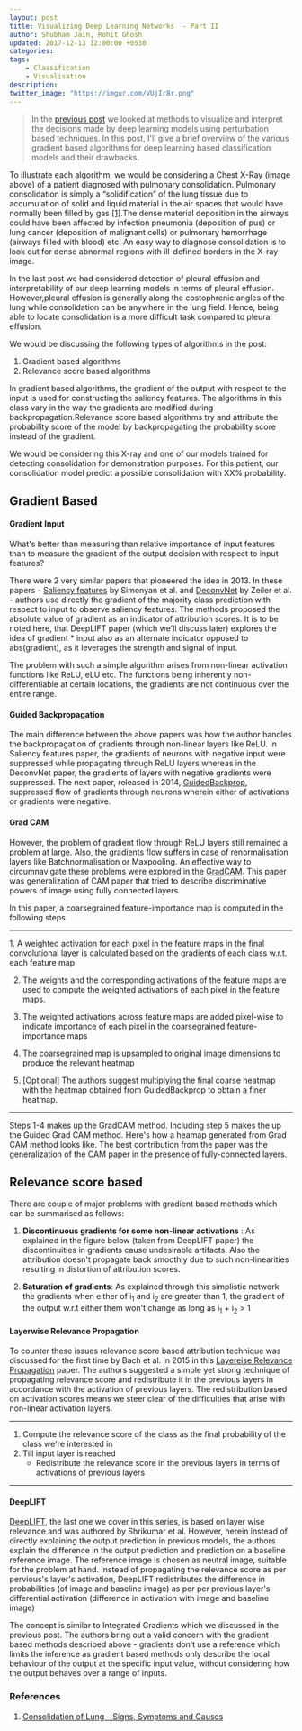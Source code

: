 ```yaml
---
layout: post
title: Visualizing Deep Learning Networks  - Part II
author: Shubham Jain, Rohit Ghosh
updated: 2017-12-13 12:00:00 +0530
categories:
tags:
    - Classification
    - Visualisation
description:
twitter_image: "https://imgur.com/VUjIr8r.png"
---
```


>In the [previous post](http://127.0.0.1:4000/notes/visualizing_deep_learning) we looked at methods to visualize and interpret the decisions made by deep learning models using perturbation based techniques. In this post, I'll give a brief overview of the various gradient based algorithms for deep learning based classification models and their drawbacks.

To illustrate each algorithm, we would be considering a Chest X-Ray (image above) of a patient diagnosed with pulmonary consolidation. Pulmonary consolidation is simply a “solidification” of the lung tissue due to accumulation of solid and liquid material in the air spaces that would have normally been filled by gas [[1]](#consolidation-defn).The dense material deposition in the airways could have been affected by infection pneumonia (deposition of pus) or lung cancer (deposition of malignant cells) or pulmonary hemorrhage (airways filled with blood) etc. An easy way to diagnose consolidation is to look out for dense abnormal regions with ill-defined borders in the X-ray image.


In the last post we had considered detection of pleural effusion and interpretability of our deep learning models in terms of pleural effusion. However,pleural effusion is generally along the costophrenic angles of the lung while consolidation can be anywhere in the lung field. Hence, being able to locate consolidation is a more difficult task compared to pleural effusion.

We would be discussing the following types of algorithms in the post:
1. Gradient based algorithms
2. Relevance score based algorithms

In gradient based algorithms, the gradient of the output with respect to the input is used for constructing the saliency features. The algorithms in this class vary in the way the gradients are modified during backpropagation.Relevance score based algorithms try and attribute the probability score of the model by backpropagating the probability score instead of the gradient.


We would be considering this X-ray and one of our models trained for detecting consolidation for demonstration purposes. For this patient, our consolidation model predict a possible consolidation with XX% probability.

## Gradient Based


#### Gradient Input

What's better than measuring than relative importance of input features than to measure the gradient of the output decision with respect to input features?

There were 2 very similar papers that pioneered the idea in 2013. In these papers  - [Saliency features](https://arxiv.org/abs/1312.6034) by Simonyan et al. and [DeconvNet](https://arxiv.org/abs/1311.2901) by Zeiler et al. - authors use directly the gradient of the majority class prediction with respect to input to observe saliency features. The methods proposed the absolute value of gradient as an indicator of attribution scores. It is to be noted here, that DeepLIFT paper (which we'll discuss later) explores the idea of gradient * input also as an alternate indicator opposed to abs(gradient), as it leverages the strength and signal of input.


The problem with such a simple algorithm arises from non-linear activation functions like ReLU, eLU etc. The functions being inherently non-differentiable at certain locations, the gradients are not continuous over the entire range.

#### Guided Backpropagation

The main difference between the above papers was how the author handles the backpropagation of gradients through non-linear layers like ReLU. In Saliency features paper, the gradients of neurons with negative input were suppressed while propagating through ReLU layers whereas in the DeconvNet paper, the gradients of layers with negative gradients were suppressed. The next paper, released in 2014, [GuidedBackprop](https://arxiv.org/abs/1412.6806), suppressed flow of gradients through neurons wherein either of activations or gradients were negative.


#### Grad CAM
However, the problem of gradient flow through ReLU layers still remained a problem at large. Also, the gradients flow suffers in case of renormalisation layers like Batchnormalisation or Maxpooling. An effective way to circumnavigate these problems were explored in the [GradCAM](https://arxiv.org/abs/1610.02391). This paper was generalization of CAM paper that tried to describe discriminative powers of image using fully connected layers.

In this paper, a coarsegrained feature-importance map  is computed in the following steps

<hr>
1. A weighted activation for each pixel in the feature maps in the final convolutional layer is calculated  based on the gradients of each class w.r.t. each feature map

2. The weights and the corresponding activations of the feature maps are used to compute the weighted activations of each pixel in the feature maps.

3. The weighted activations across feature maps are added pixel-wise to indicate importance of each pixel in the coarsegrained feature-importance maps

4. The coarsegrained map is upsampled to original image dimensions to produce the relevant heatmap

5. [Optional] The authors suggest multiplying the final coarse heatmap with the heatmap obtained from GuidedBackprop to obtain a finer heatmap.

<hr>

Steps 1-4 makes up the GradCAM method. Including step 5 makes the up the Guided Grad CAM method. Here's how a heamap generated from Grad CAM method looks like. The best contribution from the paper was the generalization of the CAM paper in the presence of fully-connected layers.

## Relevance score based

There are couple of major problems with gradient based methods which can be summarised as follows:

1. **Discontinuous gradients for some non-linear activations** : As explained in the figure below (taken from DeepLIFT paper) the discontinuities in gradients cause undesirable artifacts. Also the attribution doesn't propagate back smoothly due to such non-linearities resulting in distortion of attribution scores.

2. **Saturation of gradients**: As explained through this simplistic network the gradients when either of i<sub>1</sub> and  i<sub>2</sub> are greater than 1, the gradient of the output w.r.t either them won't change as long as i<sub>1</sub> + i<sub>2</sub> > 1


#### Layerwise Relevance Propagation

To counter these issues relevance score based attribution technique was discussed for the first time by Bach et al. in 2015 in this [Layereise Relevance Propagation](http://journals.plos.org/plosone/article?id=10.1371/journal.pone.0130140) paper. The authors suggested a simple yet strong technique of propagating relevance score and redistribute it in the previous layers in accordance with the activation of previous layers. The redistribution based on activation scores means we steer clear of the difficulties that arise with non-linear activation layers.

<hr>

1. Compute the relevance score of the class as the final probability of the class we're interested in
2. Till input layer is reached
    - Redistribute the relevance score in the previous layers in terms of activations of previous layers

<hr>

#### DeepLIFT

[DeepLIFT](https://arxiv.org/abs/1704.02685), the last one we cover in this series, is based on layer wise relevance and was authored by Shrikumar et al.  However, herein instead of directly explaining the output prediction in previous models, the authors explain the difference in the output prediction and prediction on a baseline reference image. The reference image is chosen as neutral image, suitable for the problem at hand. Instead of propagating the relevance score as per pervious's layer's activation, DeepLIFT redistributes the difference in probabilities (of image and baseline image) as per per previous layer's differential activation (difference in activation with image and baseline image)

The concept is similar to Integrated Gradients which we discussed in the previous post. The authors bring out a valid concern with the gradient based methods described above - gradients don’t use a reference which limits the inference as gradient based methods only describe the local behaviour of the output at the specific input value, without
considering how the output behaves over a range of inputs.




### References

1. <a name='consolidation-defn'></a>[Consolidation of Lung – Signs, Symptoms and Causes](http://www.healthhype.com/consolidation-in-lung-signs-symptoms-and-causes.html)
